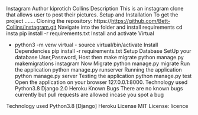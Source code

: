 Instagram
Author
kiprotich Collins
Description
This is an instagram clone that allows user to post their pictures.
Setup and Installation
To get the project .......
Cloning the repository:
https://https://github.com/Bett-Collins/instagram.git
Navigate into the folder and install requirements
cd insta pip install -r requirements.txt
Install and activate Virtual
- python3 -m venv virtual - source virtual/bin/activate
Install Dependencies
pip install -r requirements.txt
Setup Database
SetUp your database User,Password, Host then make migrate
python manage.py makemigrations instagram
Now Migrate
python manage.py migrate
Run the application
python manage.py runserver
Running the application
python manage.py server
Testing the application
python manage.py test
Open the application on your browser 127.0.0.1:8000.
Technology used
Python3.8
Django 2.0
Heroku
Known Bugs
There are no known bugs currently but pull requests are allowed incase you spot a bug

Technology used
Python3.8
[Django]
Heroku
License
MIT License: licence
